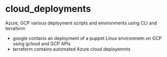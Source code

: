 # cloud_deployments
Azure, GCP various deployment scripts and environments using CLI and terraform

- google contains an deployment of a puppet Linux environmetn on GCP using gcloud and GCP APIs
- terraform contains automated Azure cloud deployemnts
